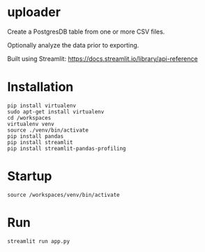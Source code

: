 # uploader
Create a PostgresDB table from one or more CSV files.

Optionally analyze the data prior to exporting.

Built using Streamlit:
https://docs.streamlit.io/library/api-reference

# Installation
```
pip install virtualenv
sudo apt-get install virtualenv
cd /workspaces
virtualenv venv
source ./venv/bin/activate
pip install pandas
pip install streamlit
pip install streamlit-pandas-profiling
```

# Startup
```
source /workspaces/venv/bin/activate
```

# Run
```
streamlit run app.py
```